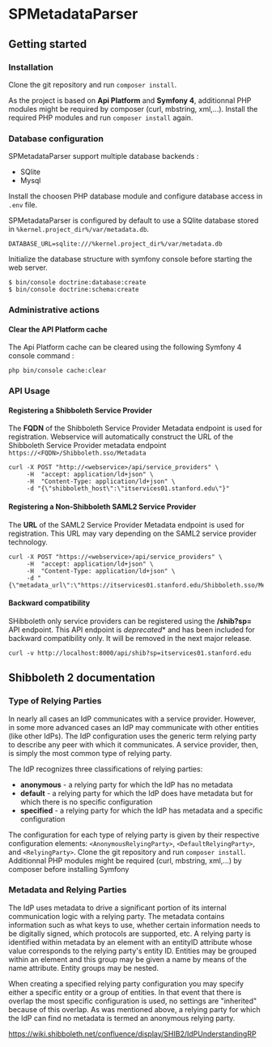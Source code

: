 # SPMetadataParser
## Getting started
### Installation
Clone the git repository and run `composer install`.

As the project is based on **Api Platform** and **Symfony 4**, additionnal PHP modules might be required by composer (curl, mbstring, xml,...). Install the required PHP modules and run `composer install` again.

### Database configuration
SPMetadataParser support multiple database backends :
 - SQlite
 - Mysql

Install the choosen PHP database module and configure database access in `.env` file.

SPMetadataParser is configured by default to use a SQlite database stored in `%kernel.project_dir%/var/metadata.db`.

```
DATABASE_URL=sqlite:///%kernel.project_dir%/var/metadata.db  
```

Initialize the database structure with symfony console before starting the web server.

```
$ bin/console doctrine:database:create
$ bin/console doctrine:schema:create
```

### Administrative actions
#### Clear the API Platform cache
The Api Platform cache can be cleared using the following Symfony 4 console command :
```
php bin/console cache:clear
```

### API Usage
#### Registering a Shibboleth Service Provider
The **FQDN** of the Shibboleth Service Provider Metadata endpoint is used for registration. Webservice will automatically construct the URL of the Shibboleth Service Provider metadata endpoint `https://<FQDN>/Shibboleth.sso/Metadata`

```
curl -X POST "http://<webservice>/api/service_providers" \
     -H  "accept: application/ld+json" \
     -H  "Content-Type: application/ld+json" \
     -d "{\"shibboleth_host\":\"itservices01.stanford.edu\"}"
```

#### Registering a Non-Shibboleth SAML2 Service Provider
The **URL** of the SAML2 Service Provider Metadata endpoint is used for registration.
This URL may vary depending on the SAML2 service provider technology.

```
curl -X POST "https://<webservice>/api/service_providers" \
     -H  "accept: application/ld+json" \
     -H  "Content-Type: application/ld+json" \
     -d "{\"metadata_url\":\"https://itservices01.stanford.edu/Shibboleth.sso/Metadata\"}"
```

#### Backward compatibility
SHibboleth only service providers can be registered using the **/shib?sp=<fqdn>** API endpoint. This API endpoint is *deprecated** and has been included for backward compatibility only. It will be removed in the next major release.
```
curl -v http://localhost:8000/api/shib?sp=itservices01.stanford.edu
```


## Shibboleth 2 documentation
### Type of Relying Parties
In nearly all cases an IdP communicates with a service provider. However, in some more advanced cases an IdP may communicate with other entities (like other IdPs). The IdP configuration uses the generic term relying party to describe any peer with which it communicates. A service provider, then, is simply the most common type of relying party.

The IdP recognizes three classifications of relying parties:
  - **anonymous** - a relying party for which the IdP has no metadata
  - **default** - a relying party for which the IdP does have metadata but for which there is no specific configuration
  - **specified** - a relying party for which the IdP has metadata and a specific configuration

  The configuration for each type of relying party is given by their respective configuration elements: `<AnonymousRelyingParty>`, `<DefaultRelyingParty>`, and `<RelyingParty>`.
Clone the git repository and run `composer install`.
Additionnal PHP modules might be required (curl, mbstring, xml,...) by composer before installing Symfony

### Metadata and Relying Parties
The IdP uses metadata to drive a significant portion of its internal communication logic with a relying party. The metadata contains information such as what keys to use, whether certain information needs to be digitally signed, which protocols are supported, etc. A relying party is identified within metadata by an <EntityDescriptor> element with an entityID attribute whose value corresponds to the relying party's entity ID. Entities may be grouped within an <EntitiesDescriptor> element and this group may be given a name by means of the name attribute. Entity groups may be nested.

When creating a specified relying party configuration you may specify either a specific entity or a group of entities. In that event that there is overlap the most specific configuration is used, no settings are "inherited" because of this overlap. As was mentioned above, a relying party for which the IdP can find no metadata is termed an anonymous relying party.

https://wiki.shibboleth.net/confluence/display/SHIB2/IdPUnderstandingRP
